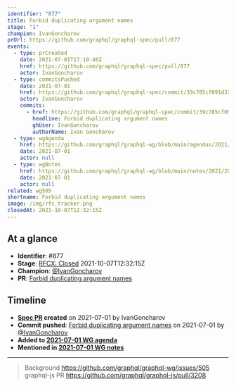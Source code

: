 ```yaml
---
identifier: "877"
title: Forbid duplicating argument names
stage: "1"
champion: IvanGoncharov
prUrl: https://github.com/graphql/graphql-spec/pull/877
events:
  - type: prCreated
    date: 2021-07-01T17:10:40Z
    href: https://github.com/graphql/graphql-spec/pull/877
    actor: IvanGoncharov
  - type: commitsPushed
    date: 2021-07-01
    href: https://github.com/graphql/graphql-spec/commit/39c785cf091d32010c045156c6335bb4f18cc320
    actor: IvanGoncharov
    commits:
      - href: https://github.com/graphql/graphql-spec/commit/39c785cf091d32010c045156c6335bb4f18cc320
        headline: Forbid duplicating argument names
        ghUser: IvanGoncharov
        authorName: Ivan Goncharov
  - type: wgAgenda
    href: https://github.com/graphql/graphql-wg/blob/main/agendas/2021/2021-07-01.md
    date: 2021-07-01
    actor: null
  - type: wgNotes
    href: https://github.com/graphql/graphql-wg/blob/main/notes/2021/2021-07-01.md
    date: 2021-07-01
    actor: null
related: wg505
shortname: Forbid duplicating argument names
image: /img/rfc_tracker.png
closedAt: 2021-10-07T12:32:15Z
---
```


## At a glance

- **Identifier**: #877
- **Stage**: [RFCX: Closed](https://github.com/graphql/graphql-spec/blob/main/CONTRIBUTING.md#stage-x-rejected) 2021-10-07T12:32:15Z
- **Champion**: [@IvanGoncharov](https://github.com/IvanGoncharov)
- **PR**: [Forbid duplicating argument names](https://github.com/graphql/graphql-spec/pull/877)

<!-- BEGIN_CUSTOM_TEXT -->



<!-- END_CUSTOM_TEXT -->

## Timeline

- **[Spec PR](https://github.com/graphql/graphql-spec/pull/877) created** on 2021-07-01 by IvanGoncharov
- **Commit pushed**: [Forbid duplicating argument names](https://github.com/graphql/graphql-spec/commit/39c785cf091d32010c045156c6335bb4f18cc320) on 2021-07-01 by [@IvanGoncharov](https://github.com/IvanGoncharov)
- **Added to [2021-07-01 WG agenda](https://github.com/graphql/graphql-wg/blob/main/agendas/2021/2021-07-01.md)**
- **Mentioned in [2021-07-01 WG notes](https://github.com/graphql/graphql-wg/blob/main/notes/2021/2021-07-01.md)**

<!-- VERBATIM -->

---

> Background https://github.com/graphql/graphql-wg/issues/505
> graphql-js PR https://github.com/graphql/graphql-js/pull/3208
